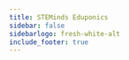 ```yaml
---
title: STEMinds Eduponics
sidebar: false
sidebarlogo: fresh-white-alt
include_footer: true
---
```



